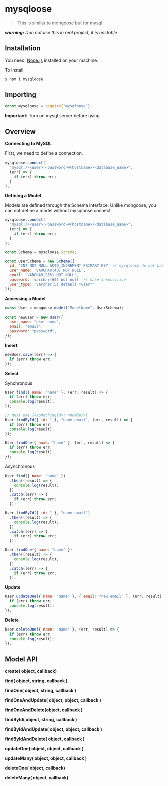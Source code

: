 # mysqloose

> This is similar to mongoose but for mysql

_**warning:**_ _Don not use this in real project, it is unstable_

## Installation

You need: [Node.js](https://nodejs.org) installed on your machine.

To install

```bash
$ npm i mysqloose
```

## Importing

```js
const mysqloose = require("mysqloose");
```

**Important:** Turn on mysql server before using

## Overview

**Connecting to MySQL**

First, we need to define a connection.

```js
mysqloose.connect(
  "mysql://<user>:<password>@<hostname>/<database_name>",
  (err) => {
    if (err) throw err;
  }
);
```

**Defining a Model**

Models are defined through the Schema interface. Unlike mongoose, you can not define a model without mysqloose.connect

```js
mysqloose.connect(
  "mysql://<user>:<password>@<hostname>/<database_name>",
  (err) => {
    if (err) throw err;
  }
);

const Schema = mysqloose.Schema;

const UserSchema = new Schema({
  id: 'INT NOT NULL AUTO_INCREMENT PRIMARY KEY' // mysqloose do not have ObjectId yet
  user_name: 'VARCHAR(40) NOT NULL',
  email: 'VARCHAR(255) NOT NULL',
  password: 'varchar(60) not null' // Case-insensitive
  user_type: 'varchar(5) default "user"'
});
```

**Accessing a Model**

```js
const User = mongoose.model("ModelName", UserSchema);

const newUser = new User({
  user_name: "user name",
  email: "email",
  password: "password",
});
```

**Insert**

```js
newUser.save((err) => {
  if (err) throw err;
});
```

**Select**

Synchronous

```js
User.find({ name: "name" }, (err, result) => {
  if (err) throw err;
  console.log(result);
});

// Must use {<somethingId>: <number>}
User.findById({ id: 1 }, "name email", (err, result) => {
  if (err) throw err;
  console.log(result);
});

User.findOne({ name: "name" }, (err, result) => {
  if (err) throw err;
  console.log(result);
});
```

Asynchronous

```js
User.find({ name: "name" })
  .then((result) => {
    console.log(result);
  })
  .catch((err) => {
    if (err) throw err;
  });

User.findById({ id: 1 }, "name email")
  .then((result) => {
    console.log(result);
  })
  .catch((err) => {
    if (err) throw err;
  });

User.findOne({ name: "name" })
  .then((result) => {
    console.log(result);
  })
  .catch((err) => {
    if (err) throw err;
  });
```

**Update**

```js
User.updateOne({ name: "name" }, { email: "new email" }, (err, result) => {
  if (err) throw err;
  console.log(result);
});
```

**Delete**

```js
User.deleteOne({ name: "name" }, (err, result) => {
  if (err) throw err;
  console.log(result);
});
```

## Model API

**create( object, callback)**

**find( object, string, callback )**

**findOne( object, string, callback )**

**findOneAndUpdate( object, object, callback )**

**findOneAndDelete(object, callback )**

**findById( object, string, callback )**

**findByIdAndUpdate( object, object, callback )**

**findByIdAndDelete( object, callback )**

**updateOne( object, object, callback )**

**updateMany( object, object, callback )**

**deleteOne( object, callback)**

**deleteMany( object, callback)**
